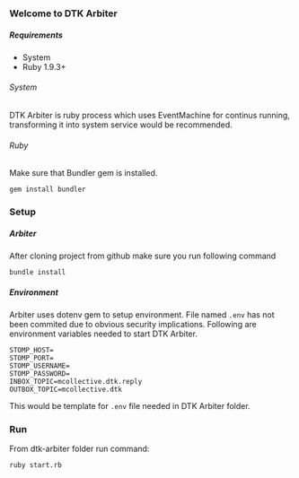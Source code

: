 ### Welcome to DTK Arbiter

##### Requirements

* System
* Ruby 1.9.3+

###### System

DTK Arbiter is ruby process which uses EventMachine for continus running, transforming it into system service would be recommended.

###### Ruby

Make sure that Bundler gem is installed.

    gem install bundler

### Setup

##### Arbiter

After cloning project from github make sure you run following command

    bundle install

##### Environment

Arbiter uses dotenv gem to setup environment. File named `.env` has not been commited due to obvious security implications. Following are environment variables needed to start DTK Arbiter.

    STOMP_HOST=
    STOMP_PORT=
    STOMP_USERNAME=
    STOMP_PASSWORD=
    INBOX_TOPIC=mcollective.dtk.reply
    OUTBOX_TOPIC=mcollective.dtk

This would be template for `.env` file needed in DTK Arbiter folder.

### Run

From dtk-arbiter folder run command:

    ruby start.rb


